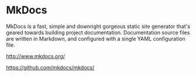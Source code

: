 MkDocs
==============

MkDocs is a fast, simple and downright gorgeous static site generator that's geared towards building project documentation. Documentation source files are written in Markdown, and configured with a single YAML configuration file.

http://www.mkdocs.org/

https://github.com/mkdocs/mkdocs/
